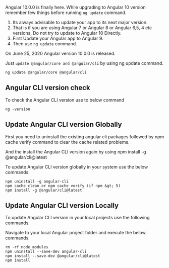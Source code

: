
Angular 10.0.0 is finally here. While upgrading to Angular 10 version remember few things before running `ng update` command.

1. Its always advisable to update your app to its next major version.
2. That is if you are using Angular 7 or Angular 8 or Angular 6,5, 4 etc versions, Do not try to update to Angular 10 Directly.
3. First Update your Angular app to Angular 9.
4. Then use `ng update` command.

On June 25, 2020 Angular version 10.0.0 is released.

Just `update @angular/core and @angular/cli` by using ng update command.

`ng update @angular/core @angular/cli`

## Angular CLI version check
To check the Angular CLI version use to below command

`ng -version`

## Update Angular CLI version Globally
First you need to uninstall the existing angular cli packages followed by npm cache verify command to clear the cache related problems.

And the install the Angular CLI version again by using npm install -g @angular/cli@latest

To update Angular CLI version globally in your system use the below commands

```
npm uninstall -g angular-cli
npm cache clean or npm cache verify (if npm &gt; 5)
npm install -g @angular/cli@latest`

```

## Update Angular CLI version Locally
To update Angular CLI version in your local projects use the following commands.

Navigate to your local Angular project folder and execute the below commands.

```
rm -rf node_modules
npm uninstall --save-dev angular-cli
npm install --save-dev @angular/cli@latest
npm install

```
